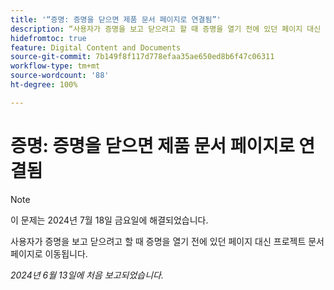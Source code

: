 ```yaml
---
title: '“증명: 증명을 닫으면 제품 문서 페이지로 연결됨”'
description: “사용자가 증명을 보고 닫으려고 할 때 증명을 열기 전에 있던 페이지 대신 프로젝트 문서 페이지로 이동됩니다.”
hidefromtoc: true
feature: Digital Content and Documents
source-git-commit: 7b149f8f117d778efaa35ae650ed8b6f47c06311
workflow-type: tm+mt
source-wordcount: '88'
ht-degree: 100%

---
```



# 증명: 증명을 닫으면 제품 문서 페이지로 연결됨

>[!NOTE]
>
>이 문제는 2024년 7월 18일 금요일에 해결되었습니다.

사용자가 증명을 보고 닫으려고 할 때 증명을 열기 전에 있던 페이지 대신 프로젝트 문서 페이지로 이동됩니다.

_2024년 6월 13일에 처음 보고되었습니다._
